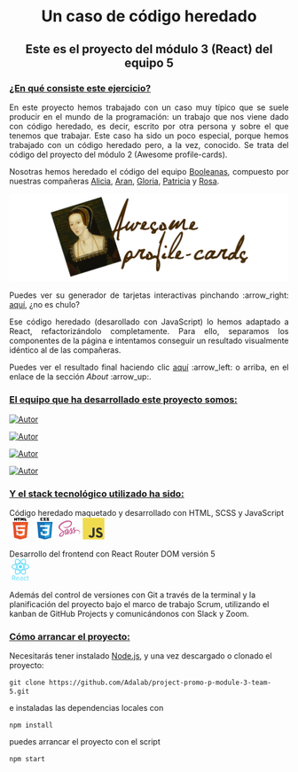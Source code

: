 <h1 align="center">Un caso de código heredado</h1>

<h2 align="center">Este es el proyecto del módulo 3 (React) del equipo 5</h2>

<h3><u>¿En qué consiste este ejercicio?</u></h3>

<p align="justify">
En este proyecto hemos trabajado con un caso muy típico que se suele producir en el mundo de la programación: un trabajo que nos viene dado con código heredado, es decir, escrito por otra persona y sobre el que tenemos que trabajar. Este caso ha sido un poco especial, porque hemos trabajado con un código heredado pero, a la vez, conocido. Se trata del código del proyecto del módulo 2 (Awesome profile-cards). 
</p>

<p align="justify">
Nosotras hemos heredado el código del equipo <a href="https://github.com/Adalab/project-promo-p-module-2-team-3">Booleanas</a>, compuesto por nuestras compañeras <a href="https://github.com/aliciaapadron" target="_blank">Alicia</a>, <a href="https://github.com/AranDiez" target="_blank">Aran</a>, <a href="https://github.com/gloriarodrife" target="_blank">Gloria</a>, <a href="https://github.com/patriciapallares" target="_blank">Patricia</a> y <a href="https://github.com/rosacodina" target="_blank">Rosa</a>.

<p align="center">
<img src="https://github.com/Adalab/project-promo-p-module-3-team-5/blob/main/src/images/boolean_logo.png" />
</p>

<p align="justify">
Puedes ver su generador de tarjetas interactivas pinchando :arrow_right: <a href="https://beta.adalab.es/project-promo-p-module-2-team-3/" target="_blank">aquí</a>, ¿no es chulo?
</p>

<p align="justify">
Ese código heredado (desarollado con JavaScript) lo hemos adaptado a React, refactorizándolo completamente. Para ello, separamos los componentes de la página e intentamos conseguir un resultado visualmente idéntico al de las compañeras.
</p>

<p align="justify">
Puedes ver el resultado final haciendo clic <a href="http://beta.adalab.es/project-promo-p-module-3-team-5/" target="_blank">aquí</a> :arrow_left: o arriba, en el enlace de la sección <i>About</i> :arrow_up:.
</p>

<h3><u>El equipo que ha desarrollado este proyecto somos:</u></h3>

[![Autor](https://img.shields.io/badge/-Joanna%20Busmail%20Casanova-orange?style=for-the-badge&logo=github)](https://github.com/JoannaBusmail)

[![Autor](https://img.shields.io/badge/-Clara%20Miranda%20Zapata-blueviolet?style=for-the-badge&logo=github)](https://github.com/claraMirandaZ)

[![Autor](https://img.shields.io/badge/-Alicia%20Gonz%C3%A1lez%20San%20Juan-brightgreen?style=for-the-badge&logo=github)](https://github.com/Aliciagsj)

[![Autor](https://img.shields.io/badge/-Alejandra%20Diaz%20Urribarri-blue?style=for-the-badge&logo=github)](https://github.com/AleDiUrr)

<h3><u>Y el stack tecnológico utilizado ha sido:</u></h3>

<p align="justify">
Código heredado maquetado y desarrollado con HTML, SCSS y JavaScript
<br/>
<img src="https://raw.githubusercontent.com/devicons/devicon/master/icons/html5/html5-original-wordmark.svg" alt="html5" width="40" height="40"/>
<img src="https://raw.githubusercontent.com/devicons/devicon/master/icons/css3/css3-original-wordmark.svg" alt="css3" width="40" height="40"/>
<img src="https://raw.githubusercontent.com/devicons/devicon/master/icons/sass/sass-original.svg" alt="sass" width="40" height="40"/>
<img src="https://raw.githubusercontent.com/devicons/devicon/master/icons/javascript/javascript-original.svg" alt="javascript" width="40" height="40"/>

Desarrollo del frontend con React Router DOM versión 5
<br/>
<img src="https://raw.githubusercontent.com/devicons/devicon/master/icons/react/react-original-wordmark.svg" alt="react" width="40" height="40"/>

Además del control de versiones con Git a través de la terminal y la planificación del proyecto bajo el marco de trabajo Scrum, utilizando el kanban de GitHub Projects y comunicándonos con Slack y Zoom.

</p>

<h3><u>Cómo arrancar el proyecto:</u></h3>

Necesitarás tener instalado [Node.js](https://nodejs.org/), y una vez descargado o clonado el proyecto:

```
git clone https://github.com/Adalab/project-promo-p-module-3-team-5.git
```

e instaladas las dependencias locales con

```
npm install
```

puedes arrancar el proyecto con el script

```
npm start
```
